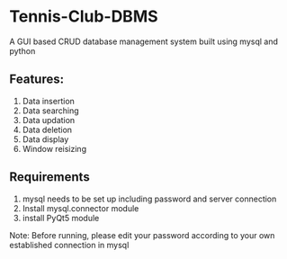 # Tennis-Club-DBMS
A GUI based CRUD database management system built using mysql and python


## Features:
1. Data insertion
2. Data searching
3. Data updation
4. Data deletion
5. Data display
6. Window reisizing



## Requirements
1. mysql needs to be set up including password and server connection
2. Install mysql.connector module
3. install PyQt5 module

Note: Before running, please edit your password according to your own established connection in mysql
